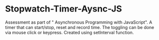 # Stopwatch-Timer-Aysnc-JS
Assessment as part of " Asynchronous Programming with JavaScript". 
A timer that can start/stop, reset and record time. The toggling can be done via mouse click or keypress.
Created using setInterval function.
